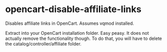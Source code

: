 # opencart-disable-affiliate-links
 Disables affiliate links in OpenCart. Assumes vqmod installed.

Extract into your OpenCart installation folder. Easy peasy.
It does not actually remove the functionality though. To do that, you will have to delete the catalog/controller/affiliate folder.
